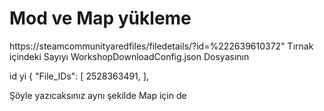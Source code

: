 # Mod ve Map yükleme

https://steamcommunityaredfiles/filedetails/?id=%222639610372"
Tırnak içindeki Sayıyı 
WorkshopDownloadConfig.json Dosyasının 

id yi {
  "File_IDs": [
    2528363491,
  ],

Şöyle yazıcaksınız  aynı şekilde Map için de

